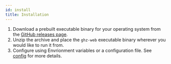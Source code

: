 ```yaml
---
id: install
title: Installation
---
```


1. Download a prebuilt executable binary for your operating system from the [GitHub releases page](https://github.com/Jiali-Xing/ghz/releases).
2. Unzip the archive and place the `ghz-web` executable binary wherever you would like to run it from. 
3. Configure using Envrionment variables or a configuration file. See [config](config) for more details.
